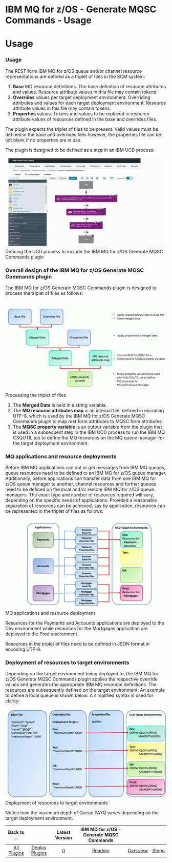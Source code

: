 
IBM MQ for z/OS - Generate MQSC Commands - Usage
================================================

# Usage


### Usage




The REST form IBM MQ for z/OS queue and/or channel resource representations are defined as a triplet of files in the SCM system:


1. **Base** MQ resource definitions. The base definition of resource attributes and values. Resource attribute values in this file may contain tokens.
2. **Overrides** values per target deployment environment. Overriding attributes and values for each target deployment environment. Resource attribute values in this file may contain tokens.
3. **Properties** values. Tokens and values to be replaced in resource attribute values of resources defined in the base and overrides files.


The plugin expects the triplet of files to be present. Valid values must be defined in the base and overrides files however, the properties file can be left blank if no properties are in use.


The plugin is designed to be defined as a step in an IBM UCD process:

[![Defining the UCD process to include the IBM MQ for z/OS Generate MQSC Commands plugin](s4-1024x576.gif)](https://urbancode.github.io/IBM-UCx-PLUGIN-DOCS/UCD/ibm-mq-for-z-os-generate-mqsc-commands//s4/)
Defining the UCD process to include the IBM MQ for z/OS Generate MQSC Commands plugin


### Overall design of the IBM MQ for z/OS Generate MQSC Commands plugin

The IBM MQ for z/OS Generate MQSC Commands plugin is designed to process the triplet of files as follows:


[![Processing the triplet of files](s1-1024x576.gif)](https://urbancode.github.io/IBM-UCx-PLUGIN-DOCS/UCD/ibm-mq-for-z-os-generate-mqsc-commands//s1-4/)
Processing the triplet of files


1. The **Merged Data** is held in a string variable.
2. The **MQ resource attributes map** is an internal file, defined in encoding UTF-8, which is used by the IBM MQ for z/OS Generate MQSC Commands plugin to map rest form attributes to MQSC form attributes.
3. The **MQSC property variable** is an output variable from the plugin that is used in a subsequent step in the IBM UCD process to run the IBM MQ CSQUTIL job to define the MQ resources on the MQ queue manager for the target deployment environment.

### MQ applications and resource deployments

Before IBM MQ applications can put or get messages from IBM MQ queues, queue resources need to be defined to an IBM MQ for z/OS queue manager. Additionally, before applications can transfer data from one IBM MQ for z/OS queue manager to another, channel resources and further queues need to be defined on the local and/or remote IBM MQ for z/OS queue managers. The exact type and number of resources required will vary, depending on the specific needs of applications. Provided a reasonable separation of resources can be achieved, say by application, resources can be represented in the triplet of files as follows:

[![MQ Applications and Resource Deployment](s3-1024x576.gif)](https://urbancode.github.io/IBM-UCx-PLUGIN-DOCS/UCD/ibm-mq-for-z-os-generate-mqsc-commands//s3/)
MQ applications and resource deployment


Resources for the Payments and Accounts applications are deployed to the Dev environment while resources for the Mortgages application are deployed to the Prod environment.


Resources in the triplet of files need to be defined in JSON format in encoding UTF-8.


### Deployment of resources to target environments


Depending on the target environment being deployed to, the IBM MQ for z/OS Generate MQSC Commands plugin applies the respective override values and generates the appropriate IBM MQ resource definitions. The resources are subsequently defined on the target environment. An example to define a local queue is shown below. A simplified syntax is used for clarity:


[![Deployment of resources to target environments](s2-1024x576.gif)](https://urbancode.github.io/IBM-UCx-PLUGIN-DOCS/UCD/ibm-mq-for-z-os-generate-mqsc-commands//s2/)
Deployment of resources to target environments


Notice how the maximum depth of Queue PAYQ varies depending on the target deployment environment.


|Back to ...||Latest Version|IBM MQ for z/OS - Generate MQSC Commands |||
| :---: | :---: | :---: | :---: | :---: | :---: |
|[All Plugins](../../index.md)|[Deploy Plugins](../README.md)|[0]()|[Readme](README.md)|[Overview](overview.md)|[Steps](steps.md)|
